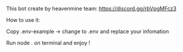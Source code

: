 This bot create by heavenmine team: https://discord.gg/rbVpgMFcz3

How to use it:

Copy .env-example -> change to .env and replace your infomation

Run node . on terminal and enjoy !
